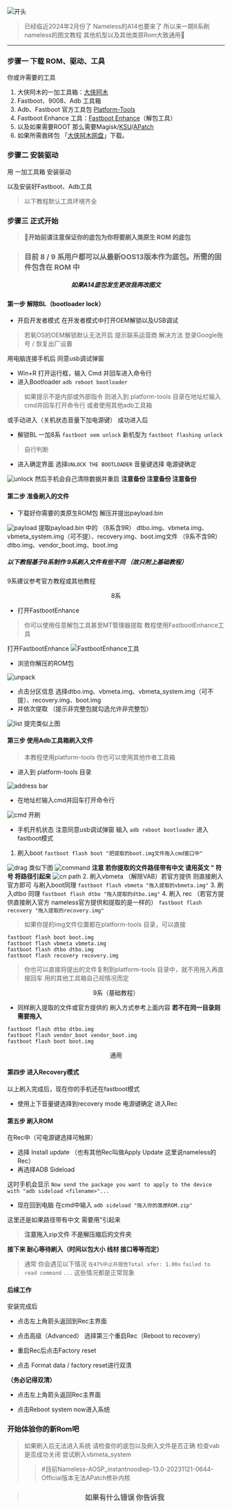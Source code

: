 ![开头](https://raw.githubusercontent.com/stupidblank/Markdown-Photos/main/oneplus%20rom/illust_68201490_20240129_063008.png)

>已经临近2024年2月份了 Nameless的A14也要来了 所以来一期8系刷nameless的图文教程 其他机型以及其他类原Rom大致通用🥳

---

### **步骤一 下载 ROM、驱动、工具**
你或许需要的工具
1. 大侠阿木的一加工具箱：[大侠阿木](https://optool.daxiaamu.com/optool/)
2. Fastboot、9008、Adb 工具箱
3. Adb、Fastboot 官方工具包 [Platform-Tools](https://wwp.lanzouj.com/iPsDf1mo644h "个人蓝奏盘")
4. Fastboot Enhance 工具：[Fastboot Enhance](https://wwp.lanzouj.com/iBfaX1mo0yah "个人蓝奏盘")（解包工具）
5. 以及如果需要ROOT 那么需要Magisk/[KSU](https://wwgm.lanzouj.com/b04r0zs7c "手机版将浏览器UA改为电脑可下载")/[APatch](https://wwgm.lanzouj.com/b04r0zs8d "手机版将浏览器UA改为电脑可下载")
6. 如果所需救砖包
「[大侠阿木网盘](https://yun.daxiaamu.com/OnePlus_Roms_2/%E4%B8%80%E5%8A%A08%20Pro/)」下载。 
### **步骤二 安装驱动**
用 一加工具箱 安装驱动 

以及安装好Fastboot、Adb工具 
>以下教程默认工具环境齐全

### **步骤三 正式开始**
>📌**开始前请注意保证你的底包为你将要刷入类原生 ROM 的底包**

>### 目前 8 / 9 系用户都可以从最新OOS13版本作为底包。所需的固件包含在 ROM 中
##### <center>如果A14底包发生更改我再改图文</center>

#### 第一步 解除BL（bootloader lock）
- 开启开发者模式 在开发者模式中打开OEM解锁以及USB调试
>若氧OS的OEM解锁默认无法开启 提示联系运营商
解决方法 登录Google账号 / 恢复出厂设置

用电脑连接手机后 同意usb调试弹窗
- Win+R 打开运行框，输入 Cmd 并回车进入命令行
- 进入Bootloader
`adb reboot bootloader`
>如果提示不是内部或外部指令
则进入到 platform-tools 目录在地址栏输入cmd并回车打开命令行
或者使用其他adb工具箱

或手动进入（关机状态音量下加电源键）
成功进入后
- 解锁BL
一加8系 
`fastboot oem unlock`
新机型为
`fastboot flashing unlock`
>自行判断

- 进入确定界面
选择`UNLOCK THE BOOTLOADER`
音量键选择 电源键确定

![unlock](https://raw.githubusercontent.com/stupidblank/Markdown-Photos/main/oneplus%20rom/unlock.jpeg)
然后手机会自己清除数据并重启
**注意备份 注意备份 注意备份**

#### 第二步 准备刷入的文件
- 下载好你需要的类原生ROM包
解压并提出payload.bin

![payload](https://raw.githubusercontent.com/stupidblank/Markdown-Photos/main/oneplus%20rom/payload.bin.png)
提取payload.bin 中的
（8系含9R） dtbo.img、vbmeta.img、vbmeta_system.img（可不提）、recovery.img、boot.img文件
（9系不含9R） dtbo.img、vendor_boot.img、boot.img
##### 以下教程基于8系制作 9系刷入文件有些不同 （故只附上基础教程）
9系建议参考官方教程或其他教程

<center>8系</center>

- 打开FastbootEnhance
>你可以使用任意解包工具甚至MT管理器提取 教程使用FastbootEnhance工具

打开FastbootEnhance
![FastbootEnhance工具](https://raw.githubusercontent.com/stupidblank/Markdown-Photos/main/oneplus%20rom/Unpack.png)
- 浏览你解压的ROM包

![unpack](https://raw.githubusercontent.com/stupidblank/Markdown-Photos/main/oneplus%20rom/Unpack.png)
- 点击分区信息
选择dtbo.img、vbmeta.img、vbmeta_system.img（可不提）、recovery.img、boot.img
- 并依次提取 （提示非完整包就勾选允许非完整包）

![list](https://raw.githubusercontent.com/stupidblank/Markdown-Photos/main/oneplus%20rom/list.png)
提完类似上图

#### 第三步 使用Adb工具箱刷入文件
>本教程使用platform-tools 你也可以使用其他作者工具箱

- 进入到 platform-tools 目录

![address bar](https://raw.githubusercontent.com/stupidblank/Markdown-Photos/main/oneplus%20rom/Address%20bar.png)
- 在地址栏输入cmd并回车打开命令行

![cmd](https://raw.githubusercontent.com/stupidblank/Markdown-Photos/main/oneplus%20rom/cmd.png)
开刷

- 手机开机状态 注意同意usb调试弹窗
输入
`adb reboot bootloader`
进入fastboot模式

1. 刷入boot
`fastboot flash boot "把提取的boot.img文件拖入cmd窗口中"`

![drag](https://raw.githubusercontent.com/stupidblank/Markdown-Photos/main/oneplus%20rom/drag.png)
类似下图
![command](https://raw.githubusercontent.com/stupidblank/Markdown-Photos/main/oneplus%20rom/Command.png)
**注意 若你提取的文件路径带有中文 请用英文 " 符号 将路径引起来**
![cn path](https://raw.githubusercontent.com/stupidblank/Markdown-Photos/main/oneplus%20rom/Chinese%20path.png)
2. 刷入vbmeta （解除VAB）若官方提供 则直接刷入官方即可
与刷入boot同理 
`fastboot flash vbmeta "拖入提取的vbmeta.img"`
3. 刷入dtbo
同理
`fastboot flash dtbo "拖入提取的dtbo.img"`
4. 刷入 rec （若官方提供直接刷入官方 nameless官方提供和提取的是一样的）
`fastboot flash recovery "拖入提取的recovery.img"`

>如果你提的img文件位置都在platform-tools 目录，可以直接
```
fastboot flash boot boot.img
fastboot flash vbmeta vbmeta.img
fastboot flash dtbo dtbo.img
fastboot flash recovery recovery.img
```

>你也可以直接将提出的文件复制到platform-tools 目录中，就不用拖入再直接回车
用的其他工具箱自己视情况而定

<center>9系（基础教程）</center>

- 同样刷入提取的文件或官方提供的 刷入方式参考上面内容 **若不在同一目录则需要拖入**
```
fastboot flash dtbo dtbo.img
fastboot flash vendor_boot vendor_boot.img
fastboot flash boot boot.img
```

<center>通用</center>

#### 第四步 进入Recovery模式

以上刷入完成后，现在你的手机还在fastboot模式
- 使用上下音量键选择到recovery mode
电源键确定 进入Rec

#### 第五步 刷入ROM

在Rec中（可电源键选择可触屏）
- 选择 Install update （也有其他Rec叫做Apply Update 这里说nameless的Rec）
- 再选择ADB Sideload

这时手机会显示
`Now send the package you want to apply
to the device with "adb sideload <filename>"...`

- 现在回到电脑 在cmd中输入
`adb sideload "拖入你的类原ROM.zip"`

这里还是如果路径带有中文 需要用"引起来 
>**注意拖入zip文件 不是解压缩后的文件夹**

**接下来 耐心等待刷入（时间以包大小 线材 接口等等而定）**

>通常 你会遇见以下情况
`在47%中止并报告Total xfer: 1.00x`
`failed to read command`
`...`
这些情况都是正常现象

#### 后续工作
安装完成后
- 点击左上角箭头返回到Rec主界面

- 点击高级（Advanced） 选择第三个重启Rec（Reboot to recovery）

- 重启Rec后点击Factory reset 

- 点击 Format data / factory reset进行双清

**（务必记得双清）**
- 点击左上角箭头返回Rec主界面

- 点击Reboot system now进入系统

### 开始体验你的新Rom吧

>如果刷入后无法进入系统 请检查你的底包以及刷入文件是否正确 检查vab是否成功关闭
尝试刷入vbmeta_system
>>#目前Nameless-AOSP_instantnoodlep-13.0-20231121-0644-Official版本无法APatch修补内核

>### <center>如果有什么错误 你告诉我</center>
